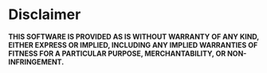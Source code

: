 # Disclaimer

**THIS SOFTWARE IS PROVIDED AS IS WITHOUT WARRANTY OF ANY KIND, EITHER EXPRESS OR IMPLIED, INCLUDING ANY IMPLIED WARRANTIES OF FITNESS FOR A PARTICULAR PURPOSE, MERCHANTABILITY, OR NON-INFRINGEMENT.**
